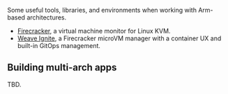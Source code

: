 Some useful tools, libraries, and environments when working with Arm-based architectures.

- [Firecracker](https://firecracker-microvm.github.io/), a virtual machine monitor for Linux KVM.
- [Weave Ignite](https://github.com/weaveworks/ignite), a Firecracker microVM   manager with a container UX and built-in GitOps management.

## Building multi-arch apps

TBD.